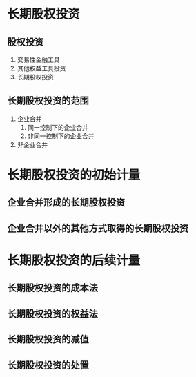# 长期股权投资

## 股权投资

1. 交易性金融工具
2. 其他权益工具投资
3. 长期股权投资

## 长期股权投资的范围

1. 企业合并
   1. 同一控制下的企业合并
   2. 非同一控制下的企业合并
2. 非企业合并

# 长期股权投资的初始计量

## 企业合并形成的长期股权投资

## 企业合并以外的其他方式取得的长期股权投资

# 长期股权投资的后续计量

## 长期股权投资的成本法

## 长期股权投资的权益法

## 长期股权投资的减值

## 长期股权投资的处置